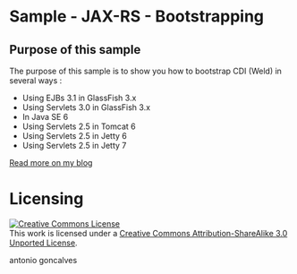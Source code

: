 # Sample - JAX-RS - Bootstrapping

## Purpose of this sample

The purpose of this sample is to show you how to bootstrap CDI (Weld) in several ways :

* Using EJBs 3.1 in GlassFish 3.x
* Using Servlets 3.0 in GlassFish 3.x
* In Java SE 6
* Using Servlets 2.5 in Tomcat 6
* Using Servlets 2.5 in Jetty 6
* Using Servlets 2.5 in Jetty 7

[Read more on my blog](http://antoniogoncalves.org/2011/01/12/bootstrapping-cdi-in-several-environments/)

# Licensing

<a rel="license" href="http://creativecommons.org/licenses/by-sa/3.0/"><img alt="Creative Commons License" style="border-width:0" src="http://i.creativecommons.org/l/by-sa/3.0/88x31.png" /></a><br />This work is licensed under a <a rel="license" href="http://creativecommons.org/licenses/by-sa/3.0/">Creative Commons Attribution-ShareAlike 3.0 Unported License</a>.

<div class="footer">
    <span class="footerTitle"><span class="uc">a</span>ntonio <span class="uc">g</span>oncalves</span>
</div>